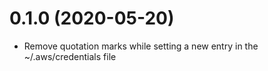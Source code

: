 # 0.1.0 (2020-05-20)

* Remove quotation marks while setting a new entry in the ~/.aws/credentials file
